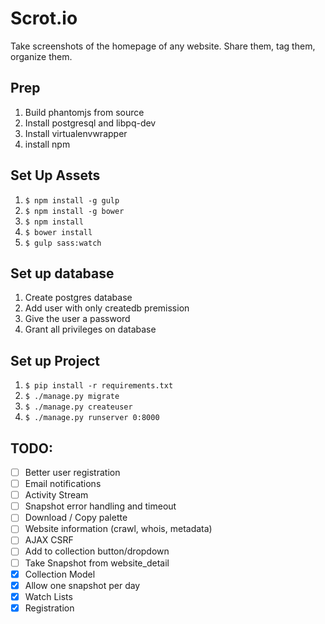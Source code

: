 # Scrot.io
Take screenshots of the homepage of any website. Share them, tag them, organize them.

## Prep
1. Build phantomjs from source
1. Install postgresql and libpq-dev
1. Install virtualenvwrapper
1. install npm

## Set Up Assets
1. `$ npm install -g gulp`
1. `$ npm install -g bower`
1. `$ npm install`
1. `$ bower install`
1. `$ gulp sass:watch`

## Set up database
1. Create postgres database
1. Add user with only createdb premission
1. Give the user a password
1. Grant all privileges on database

## Set up Project
1. `$ pip install -r requirements.txt`
1. `$ ./manage.py migrate`
1. `$ ./manage.py createuser`
1. `$ ./manage.py runserver 0:8000`

## TODO:
- [ ] Better user registration
- [ ] Email notifications
- [ ] Activity Stream
- [ ] Snapshot error handling and timeout
- [ ] Download / Copy palette
- [ ] Website information (crawl, whois, metadata)
- [ ] AJAX CSRF
- [ ] Add to collection button/dropdown
- [ ] Take Snapshot from website_detail
- [x] Collection Model
- [x] Allow one snapshot per day
- [x] Watch Lists
- [x] Registration
